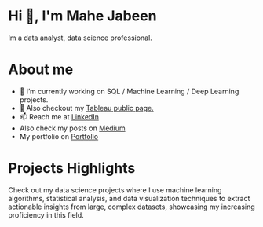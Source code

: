 

# Hi 👋, I'm Mahe Jabeen 

Im a data analyst, data science professional.

# About me

- 🔭 I’m currently working on SQL / Machine Learning / Deep Learning projects.
- 🌱 Also checkout my [Tableau public page.](https://public.tableau.com/app/profile/mahejabeenab/vizzes)
- 📫 Reach me at [LinkedIn](https://www.linkedin.com/in/mahejabeenabdul/)
- Also check my posts on [Medium](https://medium.com/@mahejabeen)
- My portfolio on [Portfolio](https://www.datascienceportfol.io/mahejabeen)

# Projects Highlights

Check out my data science projects where I use machine learning algorithms, statistical analysis, and data visualization techniques to extract actionable insights from large, complex datasets, showcasing my increasing proficiency in this field.
 
 <!--
**abdulmahejabeen/abdulmahejabeen** is a ✨ _special_ ✨ repository because its `README.md` (this file) appears on your GitHub profile.

Here are some ideas to get you started:

- 🔭 I’m currently working on ...
- 🌱 I’m currently learning ...
- 👯 I’m looking to collaborate on ...
- 🤔 I’m looking for help with ...
- 💬 Ask me about ...
- 📫 How to reach me: ...
- 😄 Pronouns: ...
- ⚡ Fun fact: ...
-->
